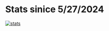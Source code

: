 # Stats sinice 5/27/2024
[![stats](https://github-readme-stats.vercel.app/api/wakatime?username=xDeFc0nx)](https://github.com/anuraghazra/github-readme-stats)
